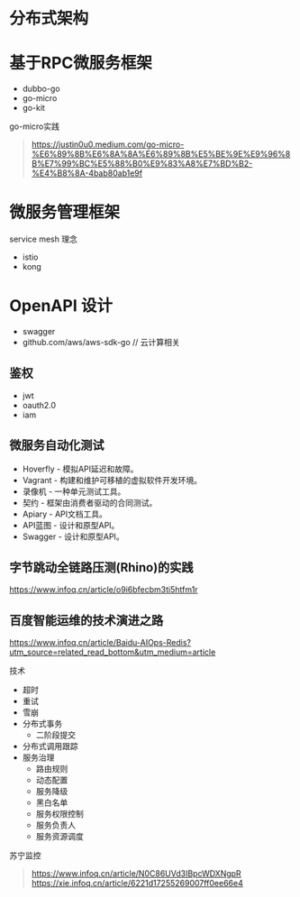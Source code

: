<!--
 * @Descripttion: 
 * @version: 
 * @Author: WangShuaibing
 * @Date: 2020-09-27 09:26:23
 * @LastEditors: WangShuaibing
 * @LastEditTime: 2020-11-17 21:09:46
-->
# 分布式架构


# 基于RPC微服务框架
- dubbo-go
- go-micro
- go-kit

go-micro实践
> https://justin0u0.medium.com/go-micro-%E6%89%8B%E6%8A%8A%E6%89%8B%E5%BE%9E%E9%96%8B%E7%99%BC%E5%88%B0%E9%83%A8%E7%BD%B2-%E4%B8%8A-4bab80ab1e9f

# 微服务管理框架
service mesh 理念
- istio
- kong


# OpenAPI 设计
- swagger
- github.com/aws/aws-sdk-go // 云计算相关


## 鉴权
- jwt
- oauth2.0
- iam

## 微服务自动化测试
- Hoverfly - 模拟API延迟和故障。
- Vagrant - 构建和维护可移植的虚拟软件开发环境。
- 录像机 - 一种单元测试工具。
- 契约 - 框架由消费者驱动的合同测试。
- Apiary - API文档工具。
- API蓝图 - 设计和原型API。
- Swagger - 设计和原型API。


## 字节跳动全链路压测(Rhino)的实践
https://www.infoq.cn/article/o9i6bfecbm3ti5htfm1r
## 百度智能运维的技术演进之路
https://www.infoq.cn/article/Baidu-AIOps-Redis?utm_source=related_read_bottom&utm_medium=article

技术
- 超时
- 重试
- 雪崩
- 分布式事务
    - 二阶段提交
- 分布式调用跟踪
- 服务治理
    - 路由规则
    - 动态配置
    - 服务降级
    - 黑白名单
    - 服务权限控制
    - 服务负责人
    - 服务资源调度



苏宁监控
> https://www.infoq.cn/article/N0C86UVd3IBpcWDXNgpR
> https://xie.infoq.cn/article/6221d17255269007ff0ee66e4
